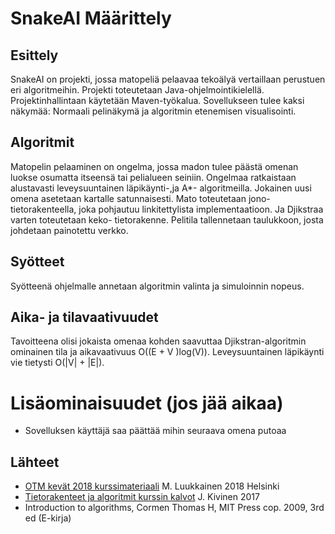 # SnakeAI Määrittely

## Esittely
SnakeAI on projekti, jossa matopeliä pelaavaa tekoälyä vertaillaan
perustuen eri algoritmeihin. Projekti toteutetaan Java-ohjelmointikielellä.
Projektinhallintaan käytetään Maven-työkalua. Sovellukseen tulee kaksi näkymää:
Normaali pelinäkymä ja algoritmin etenemisen visualisointi.
## Algoritmit
Matopelin pelaaminen on ongelma, jossa madon tulee päästä omenan luokse
osumatta itseensä tai pelialueen seiniin.
Ongelmaa ratkaistaan alustavasti leveysuuntainen
 läpikäynti-,ja A*-
algoritmeilla. Jokainen uusi omena asetetaan kartalle satunnaisesti.
Mato toteutetaan jono-tietorakenteella, joka pohjautuu linkitettylista
implementaatioon. Ja Djikstraa varten toteutetaan keko-
tietorakenne. Pelitila tallennetaan taulukkoon, josta johdetaan painotettu verkko.
## Syötteet
Syötteenä ohjelmalle annetaan algoritmin valinta ja simuloinnin nopeus.
## Aika- ja tilavaativuudet
Tavoitteena olisi jokaista omenaa kohden saavuttaa Djikstran-algoritmin
ominainen tila ja aikavaativuus O((E + V )log(V)). Leveysuuntainen läpikäynti
vie tietysti O(|V| + |E|).

# Lisäominaisuudet (jos jää aikaa)
- Sovelluksen käyttäjä saa päättää mihin seuraava omena putoaa
## Lähteet
- [OTM kevät 2018 kurssimateriaali](https://github.com/mluukkai/otm-2018/blob/master/web/materiaali.md) M. Luukkainen 2018 Helsinki
- [Tietorakenteet ja algoritmit kurssin kalvot](https://www.cs.helsinki.fi/u/saska/tira.pdf) J. Kivinen 2017
- Introduction to algorithms, Cormen Thomas H, MIT Press cop. 2009, 3rd ed (E-kirja)
